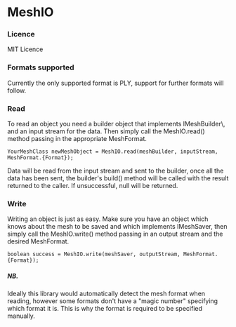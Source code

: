 # MeshIO
<h3>Licence</h3>
MIT Licence

<h3>Formats supported</h3>
Currently the only supported format is PLY, support for further formats will follow.


<h3>Read</h3>
To read an object you need a builder object that implements IMeshBuilder\<YourMeshClass\>, and an input stream for the data. Then simply call the MeshIO.read() method passing in the appropriate MeshFormat.

    YourMeshClass newMeshObject = MeshIO.read(meshBuilder, inputStream, MeshFormat.{Format});

Data will be read from the input stream and sent to the builder, once all the data has been sent, the builder's build() method will be called with the result returned to the caller. If unsuccessful, null will be returned.

<h3>Write</h3>
Writing an object is just as easy. Make sure you have an object which knows about the mesh to be saved and which implements IMeshSaver, then simply call the MeshIO.write() method passing in an output stream and the desired MeshFormat.

    boolean success = MeshIO.write(meshSaver, outputStream, MeshFormat.{Format});

<h5>NB.</h5>
Ideally this library would automatically detect the mesh format when reading, however some formats don't have a "magic number" specifying which format it is. This is why the format is required to be specified manually.
